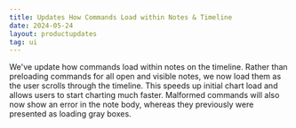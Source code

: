 ```yaml
---
title: Updates How Commands Load within Notes & Timeline
date: 2024-05-24
layout: productupdates
tag: ui 
---
```


We've update how commands load within notes on the timeline. Rather than preloading commands for all open and visible notes, we now load them as the user scrolls through the timeline. This speeds up initial chart load and allows users to start charting much faster. Malformed commands will also now show an error in the note body, whereas they previously were presented as loading gray boxes. 